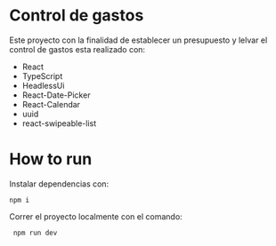# Control de gastos

Este proyecto con la finalidad de establecer un presupuesto y lelvar el control de gastos esta realizado con:

- React
- TypeScript
- HeadlessUi
- React-Date-Picker
- React-Calendar
- uuid
- react-swipeable-list

# How to run

Instalar dependencias con:

`npm i`

Correr el proyecto localmente con el comando:

` npm run dev`
